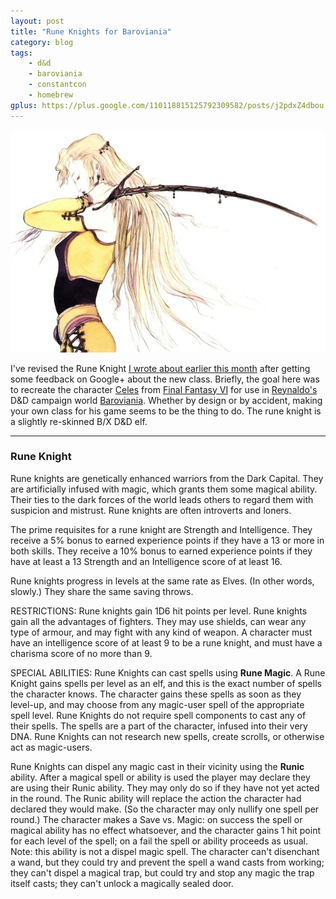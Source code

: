 ```yaml
---
layout: post
title: "Rune Knights for Baroviania"
category: blog
tags: 
    - d&d 
    - baroviania
    - constantcon
    - homebrew
gplus: https://plus.google.com/110118815125792309582/posts/j2pdxZ4dbou
---
```


![Celes by Yoshitaka Amano](/assets/img/celes.jpg)

I've revised the Rune Knight [I wrote about earlier this month][rune-knight-old] after getting some feedback on Google+ about the new class. Briefly, the goal here was to recreate the character [Celes][] from [Final Fantasy VI][ff6] for use in [Reynaldo's][reynaldo] D&D campaign world [Baroviania][]. Whether by design or by accident, making your own class for his game seems to be the thing to do. The rune knight is a slightly re-skinned B/X D&D elf.

---

### Rune Knight

Rune knights are genetically enhanced warriors from the Dark Capital. They are artificially infused with magic, which grants them some magical ability. Their ties to the dark forces of the world leads others to regard them with suspicion and mistrust. Rune knights are often introverts and loners.

The prime requisites for a rune knight are Strength and Intelligence. They receive a 5% bonus to earned experience points if they have a 13 or more in both skills. They receive a 10% bonus to earned experience points if they have at least a 13 Strength and an Intelligence score of at least 16.

Rune knights progress in levels at the same rate as Elves. (In other words, slowly.) They share the same saving throws.

RESTRICTIONS: Rune knights gain 1D6 hit points per level. Rune knights gain all the advantages of fighters. They may use shields, can wear any type of armour, and may fight with any kind of weapon. A character must have an intelligence score of at least 9 to be a rune knight, and must have a charisma score of no more than 9.

SPECIAL ABILITIES: Rune Knights can cast spells using **Rune Magic**. A Rune Knight gains spells per level as an elf, and this is the exact number of spells the character knows. The character gains these spells as soon as they level-up, and may choose from any magic-user spell of the appropriate spell level. Rune Knights do not require spell components to cast any of their spells. The spells are a part of the character, infused into their very DNA. Rune Knights can not research new spells, create scrolls, or otherwise act as magic-users.

Rune Knights can dispel any magic cast in their vicinity using the **Runic** ability. After a magical spell or ability is used the player may declare they are using their Runic ability. They may only do so if they have not yet acted in the round. The Runic ability will replace the action the character had declared they would make. (So the character may only nullify one spell per round.) The character makes a Save vs. Magic: on success the spell or magical ability has no effect whatsoever, and the character gains 1 hit point for each level of the spell; on a fail the spell or ability proceeds as usual. Note: this ability is not a dispel magic spell. The character can't disenchant a wand, but they could try and prevent the spell a wand casts from working; they can't dispel a magical trap, but could try and stop any magic the trap itself casts; they can't unlock a magically sealed door.


[rune-knight-old]: /blog/rune-knight-old/
[ff6]: http://en.wikipedia.org/wiki/Final_Fantasy_VI
[celes]: http://finalfantasy.wikia.com/wiki/Celes_Chere
[reynaldo]: http://reynaldogamingsoap.blogspot.ca/
[baroviania]: http://reynaldogamingsoap.blogspot.ca/2012/06/gconstacon-game-welcome-to-baroviania.html
